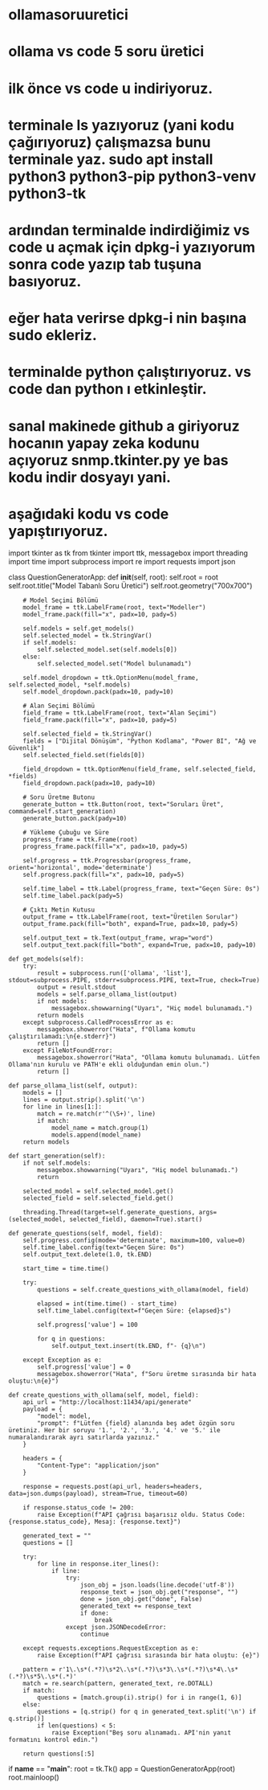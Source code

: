 # ollamasoruuretici
# ollama vs code  5 soru üretici
# ilk önce vs code u indiriyoruz.
# terminale ls yazıyoruz (yani kodu çağırıyoruz)  çalışmazsa bunu terminale yaz. sudo apt install python3 python3-pip python3-venv python3-tk
# ardından terminalde indirdiğimiz vs code u açmak için dpkg-i yazıyorum sonra code yazıp tab tuşuna basıyoruz.
# eğer hata verirse dpkg-i nin başına sudo ekleriz.
# terminalde python çalıştırıyoruz. vs code dan python ı etkinleştir.
# sanal makinede github a giriyoruz hocanın yapay zeka kodunu açıyoruz snmp.tkinter.py ye bas kodu indir dosyayı yani.
# aşağıdaki kodu vs code yapıştırıyoruz.
import tkinter as tk
from tkinter import ttk, messagebox
import threading
import time
import subprocess
import re
import requests
import json

class QuestionGeneratorApp:
    def __init__(self, root):
        self.root = root
        self.root.title("Model Tabanlı Soru Üretici")
        self.root.geometry("700x700")

        # Model Seçimi Bölümü
        model_frame = ttk.LabelFrame(root, text="Modeller")
        model_frame.pack(fill="x", padx=10, pady=5)

        self.models = self.get_models()
        self.selected_model = tk.StringVar()
        if self.models:
            self.selected_model.set(self.models[0])
        else:
            self.selected_model.set("Model bulunamadı")

        self.model_dropdown = ttk.OptionMenu(model_frame, self.selected_model, *self.models)
        self.model_dropdown.pack(padx=10, pady=10)

        # Alan Seçimi Bölümü
        field_frame = ttk.LabelFrame(root, text="Alan Seçimi")
        field_frame.pack(fill="x", padx=10, pady=5)

        self.selected_field = tk.StringVar()
        fields = ["Dijital Dönüşüm", "Python Kodlama", "Power BI", "Ağ ve Güvenlik"]
        self.selected_field.set(fields[0])

        field_dropdown = ttk.OptionMenu(field_frame, self.selected_field, *fields)
        field_dropdown.pack(padx=10, pady=10)

        # Soru Üretme Butonu
        generate_button = ttk.Button(root, text="Soruları Üret", command=self.start_generation)
        generate_button.pack(pady=10)

        # Yükleme Çubuğu ve Süre
        progress_frame = ttk.Frame(root)
        progress_frame.pack(fill="x", padx=10, pady=5)

        self.progress = ttk.Progressbar(progress_frame, orient='horizontal', mode='determinate')
        self.progress.pack(fill="x", padx=10, pady=5)

        self.time_label = ttk.Label(progress_frame, text="Geçen Süre: 0s")
        self.time_label.pack(pady=5)

        # Çıktı Metin Kutusu
        output_frame = ttk.LabelFrame(root, text="Üretilen Sorular")
        output_frame.pack(fill="both", expand=True, padx=10, pady=5)

        self.output_text = tk.Text(output_frame, wrap="word")
        self.output_text.pack(fill="both", expand=True, padx=10, pady=10)

    def get_models(self):
        try:
            result = subprocess.run(['ollama', 'list'], stdout=subprocess.PIPE, stderr=subprocess.PIPE, text=True, check=True)
            output = result.stdout
            models = self.parse_ollama_list(output)
            if not models:
                messagebox.showwarning("Uyarı", "Hiç model bulunamadı.")
            return models
        except subprocess.CalledProcessError as e:
            messagebox.showerror("Hata", f"Ollama komutu çalıştırılamadı:\n{e.stderr}")
            return []
        except FileNotFoundError:
            messagebox.showerror("Hata", "Ollama komutu bulunamadı. Lütfen Ollama'nın kurulu ve PATH'e ekli olduğundan emin olun.")
            return []

    def parse_ollama_list(self, output):
        models = []
        lines = output.strip().split('\n')
        for line in lines[1:]:
            match = re.match(r'^(\S+)', line)
            if match:
                model_name = match.group(1)
                models.append(model_name)
        return models

    def start_generation(self):
        if not self.models:
            messagebox.showwarning("Uyarı", "Hiç model bulunamadı.")
            return

        selected_model = self.selected_model.get()
        selected_field = self.selected_field.get()

        threading.Thread(target=self.generate_questions, args=(selected_model, selected_field), daemon=True).start()

    def generate_questions(self, model, field):
        self.progress.config(mode='determinate', maximum=100, value=0)
        self.time_label.config(text="Geçen Süre: 0s")
        self.output_text.delete(1.0, tk.END)

        start_time = time.time()

        try:
            questions = self.create_questions_with_ollama(model, field)

            elapsed = int(time.time() - start_time)
            self.time_label.config(text=f"Geçen Süre: {elapsed}s")

            self.progress['value'] = 100

            for q in questions:
                self.output_text.insert(tk.END, f"- {q}\n")

        except Exception as e:
            self.progress['value'] = 0
            messagebox.showerror("Hata", f"Soru üretme sırasında bir hata oluştu:\n{e}")

    def create_questions_with_ollama(self, model, field):
        api_url = "http://localhost:11434/api/generate"
        payload = {
            "model": model,
            "prompt": f"Lütfen {field} alanında beş adet özgün soru üretiniz. Her bir soruyu '1.', '2.', '3.', '4.' ve '5.' ile numaralandırarak ayrı satırlarda yazınız."
        }

        headers = {
            "Content-Type": "application/json"
        }

        response = requests.post(api_url, headers=headers, data=json.dumps(payload), stream=True, timeout=60)

        if response.status_code != 200:
            raise Exception(f"API çağrısı başarısız oldu. Status Code: {response.status_code}, Mesaj: {response.text}")

        generated_text = ""
        questions = []

        try:
            for line in response.iter_lines():
                if line:
                    try:
                        json_obj = json.loads(line.decode('utf-8'))
                        response_text = json_obj.get("response", "")
                        done = json_obj.get("done", False)
                        generated_text += response_text
                        if done:
                            break
                    except json.JSONDecodeError:
                        continue

        except requests.exceptions.RequestException as e:
            raise Exception(f"API çağrısı sırasında bir hata oluştu: {e}")

        pattern = r'1\.\s*(.*?)\s*2\.\s*(.*?)\s*3\.\s*(.*?)\s*4\.\s*(.*?)\s*5\.\s*(.*)'
        match = re.search(pattern, generated_text, re.DOTALL)
        if match:
            questions = [match.group(i).strip() for i in range(1, 6)]
        else:
            questions = [q.strip() for q in generated_text.split('\n') if q.strip()]
            if len(questions) < 5:
                raise Exception("Beş soru alınamadı. API'nin yanıt formatını kontrol edin.")

        return questions[:5]
if __name__ == "__main__":
    root = tk.Tk()
    app = QuestionGeneratorApp(root)
    root.mainloop()
